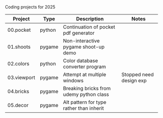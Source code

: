 Coding projects for 2025

| Project | Type | Description | Notes |
| ----- | ----- | ----- | ----- |
| 00.pocket | python | Continuation of pocket pdf generator ||
| 01.shoots | pygame | Non-interactive pygame shoot-up demo ||
| 02.colors | python | Color database converter program ||
| 03.viewport | pygame | Attempt at multiple windows | Stopped need design exp |
| 04.bricks | pygame | Breaking bricks from udemy python class ||
| 05.decor | pygame | Alt pattern for type rather than inherit ||
